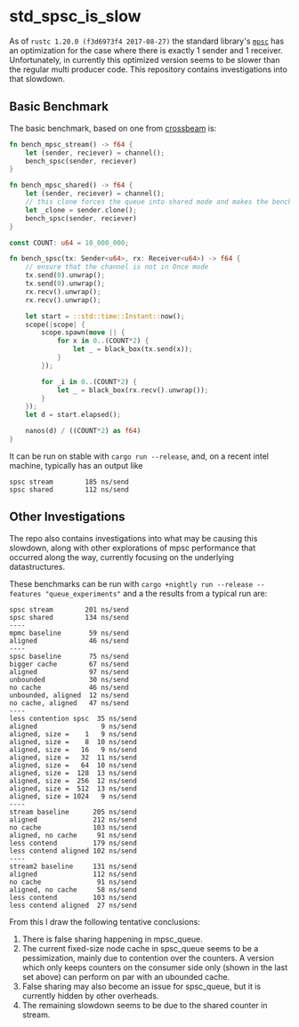 # std_spsc_is_slow

As of `rustc 1.20.0 (f3d6973f4 2017-08-27)` the standard library's
[`mpsc`](https://doc.rust-lang.org/1.20.0/std/sync/mpsc/index.html)
has an optimization for the case where there is exactly 1 sender and 1
receiver. Unfortunately, in currently this optimized version seems to
be slower than the regular multi producer code. This repository contains
investigations into that slowdown.

## Basic Benchmark

The basic benchmark, based on one from
[crossbeam](https://github.com/crossbeam-rs/crossbeam/blob/2b03f1fd8c6dd5a045f3b77a0d2bbebff4776ade/src/bin/bench.rs)
is:

```rust
fn bench_mpsc_stream() -> f64 {
    let (sender, reciever) = channel();
    bench_spsc(sender, reciever)
}

fn bench_mpsc_shared() -> f64 {
    let (sender, reciever) = channel();
    // this clone forces the queue into shared mode and makes the benchmark faster
    let _clone = sender.clone();
    bench_spsc(sender, reciever)
}

const COUNT: u64 = 10_000_000;

fn bench_spsc(tx: Sender<u64>, rx: Receiver<u64>) -> f64 {
    // ensure that the channel is not in Once mode
    tx.send(0).unwrap();
    tx.send(0).unwrap();
    rx.recv().unwrap();
    rx.recv().unwrap();

    let start = ::std::time::Instant::now();
    scope(|scope| {
        scope.spawn(move || {
            for x in 0..(COUNT*2) {
                let _ = black_box(tx.send(x));
            }
        });

        for _i in 0..(COUNT*2) {
            let _ = black_box(rx.recv().unwrap());
        }
    });
    let d = start.elapsed();

    nanos(d) / ((COUNT*2) as f64)
}
```

It can be run on stable with `cargo run --release`, and, on a recent intel machine,
typically has an output like
```
spsc stream        185 ns/send
spsc shared        112 ns/send
```

## Other Investigations

The repo also contains investigations into what may be causing this slowdown,
along with other explorations of mpsc performance that occurred along the way,
currently focusing on the underlying datastructures.

These benchmarks can be run with `cargo +nightly run --release --features "queue_experiments"` and a the results from a typical run are:
```
spsc stream        201 ns/send
spsc shared        134 ns/send
----
mpmc baseline       59 ns/send
aligned             46 ns/send
----
spsc baseline       75 ns/send
bigger cache        67 ns/send
aligned             97 ns/send
unbounded           30 ns/send
no cache            46 ns/send
unbounded, aligned  12 ns/send
no cache, aligned   47 ns/send
----
less contention spsc  35 ns/send
aligned                9 ns/send
aligned, size =    1   9 ns/send
aligned, size =    8  10 ns/send
aligned, size =   16   9 ns/send
aligned, size =   32  11 ns/send
aligned, size =   64  10 ns/send
aligned, size =  128  13 ns/send
aligned, size =  256  12 ns/send
aligned, size =  512  13 ns/send
aligned, size = 1024   9 ns/send
----
stream baseline      205 ns/send
aligned              212 ns/send
no cache             103 ns/send
aligned, no cache     91 ns/send
less contend         179 ns/send
less contend aligned 102 ns/send
----
stream2 baseline     131 ns/send
aligned              112 ns/send
no cache              91 ns/send
aligned, no cache     58 ns/send
less contend         103 ns/send
less contend aligned  27 ns/send
```
From this I draw the following tentative conclusions:

1. There is false sharing happening in mpsc_queue.
2. The current fixed-size node cache in spsc_queue seems to be a pessimization,
mainly due to contention over the counters.
A version which only keeps counters on the consumer side only (shown in the last set above) can perform on par with an ubounded cache.
3. False sharing may also become an issue for spsc_queue, but it is currently hidden by other overheads.
4. The remaining slowdown seems to be due to the shared counter in stream.
